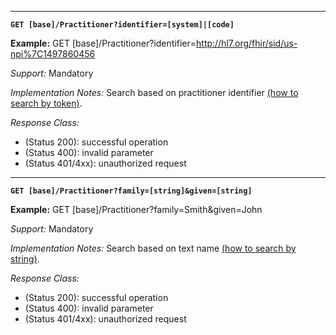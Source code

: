 


-----------

**`GET [base]/Practitioner?identifier=[system]|[code]`**

**Example:** GET [base]/Practitioner?identifier=http://hl7.org/fhir/sid/us-npi%7C1497860456

*Support:* Mandatory

*Implementation Notes:*  Search based on practitioner identifier  [(how to search by token)].

*Response Class:*

-   (Status 200): successful operation
-   (Status 400): invalid parameter
-   (Status 401/4xx): unauthorized request

-----------


**`GET [base]/Practitioner?family=[string]&given=[string]`**

**Example:** GET [base]/Practitioner?family=Smith&given=John

*Support:* Mandatory

*Implementation Notes:* Search based on text name [(how to search by string)].

*Response Class:*

-   (Status 200): successful operation
-   (Status 400): invalid parameter
-   (Status 401/4xx): unauthorized request

  [(how to search by reference)]: {{site.data.fhir.path}}/search.html#reference
  [(how to search by token)]: {{site.data.fhir.path}}/search.html#token
 [(how to search by date)]: {{site.data.fhir.path}}/search.html#date
 [(how to search by string)]: {{site.data.fhir.path}}/search.html#string
